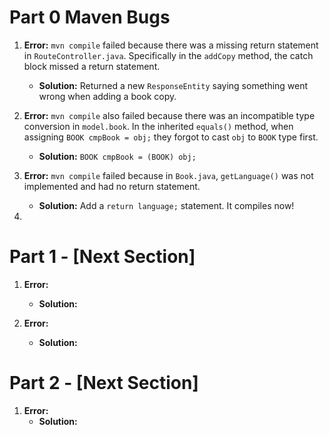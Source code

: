 # Part 0 Maven Bugs

1. **Error:** `mvn compile` failed because there was a missing return statement in `RouteController.java`. Specifically in the `addCopy` method, the catch block missed a return statement.
   - **Solution:** Returned a new `ResponseEntity` saying something went wrong when adding a book copy.

2. **Error:** `mvn compile` also failed because there was an incompatible type conversion in `model.book`. In the inherited `equals()` method, when assigning `BOOK cmpBook = obj;` they forgot to cast `obj` to `BOOK` type first.
   - **Solution:** `BOOK cmpBook = (BOOK) obj;`

3. **Error:** `mvn compile` failed because in `Book.java`, `getLanguage()` was not implemented and had no return statement.
   - **Solution:** Add a `return language;` statement. It compiles now!

4. 

# Part 1 - [Next Section]

1. **Error:** 
   - **Solution:**

2. **Error:**
   - **Solution:**

# Part 2 - [Next Section]

1. **Error:**
   - **Solution:**